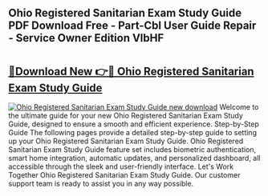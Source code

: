 ## Ohio Registered Sanitarian Exam Study Guide PDF Download Free - Part-Cbl User Guide Repair - Service Owner Edition VlbHF

# <h2><a href="http://bc82150.oget.top/?id=Ohio+Registered+Sanitarian+Exam+Study+Guide">🔗Download New 👉🔴 Ohio Registered Sanitarian Exam Study Guide</a></h2>

[![Ohio Registered Sanitarian Exam Study Guide new download](https://i.imgur.com/5g1atiW.png)](http://bc82150.oget.top/?id=Ohio+Registered+Sanitarian+Exam+Study+Guide)
Welcome to the ultimate guide for your new Ohio Registered Sanitarian Exam Study Guide, designed to ensure a smooth and efficient experience. Step-by-Step Guide The following pages provide a detailed step-by-step guide to setting up your Ohio Registered Sanitarian Exam Study Guide. Ohio Registered Sanitarian Exam Study Guide feature set includes biometric authentication, smart home integration, automatic updates, and personalized dashboard, all accessible through the sleek and user-friendly interface. Let's Work Together Ohio Registered Sanitarian Exam Study Guide. Our customer support team is ready to assist you in any way possible.
